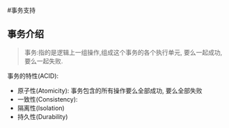 #事务支持

## 事务介绍
> 事务:指的是逻辑上一组操作,组成这个事务的各个执行单元, 要么一起成功,要么一起失败.

事务的特性(ACID):
* 原子性(Atomicity): 事务包含的所有操作要么全部成功, 要么全部失败
* 一致性(Consistency): 
* 隔离性(Isolation)
* 持久性(Durability)
  